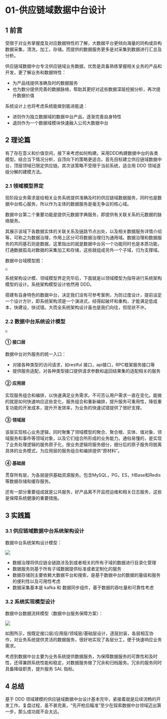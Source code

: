 # 01-供应链域数据中台设计

## 1 前言

受限于对业务掌握度及对应数据特性的了解，大数据平台更倾向海量的同构或异构数据采集，清洗，加工，存储。而提供的数据服务更多是对采集到数据进行汇总及分析。

供应链域数据中台专注供应链域业务数据，优势是具备熟练掌握相关业务的产品和开发，更了解业务和数据特性：

- 为产品线提供准确及时的数据服务
- 也为数分提供完善的数据脉络，帮助其更好对这些数据深层挖掘分析，再次提升数据价值

系统设计上也将考虑系统能做到能进能退：

- 进则作为独立数据域的数据中台产品，逐渐完善自身特性
- 退则作为一个数据域模块快速融入公司大数据中台

## 2 理论篇

有了存在意义和价值空间，接下来考虑如何构建。采用DDD构建数据中台的各类模型。结合当下情况分析，自顶向下的策略更适合。首先目标建立供应链域数据中台，顶层领域已限定供应链。其次该策略不受限于当前系统，适合用 DDD 领域逐级分解的建模方法。

### 2.1 领域模型界定

现阶段业务需求是给相关业务系统提供准确及时的供应链域数据服务，同时也是数据中台核心服务，所以作为主体的数据服务是毫无争议的核心域。

数据中台第二个重要功能是提供元数据字典服务，即提供有关联关系的元数据的脉络服务。

其展示该域下各数据实体的关联关系及链路节点出处，以及相关数据服务详情介绍等，可称之为数据治理，作用上区分可将数据治理归为通用域。数据治理和数据服务的共同基石则是数据，这里指出的就是数据中台另一个功能同时也是本质功能，打通数据孤岛对数据的采集加工和存储，这些就组成另外一个子域，归为支撑域。

数据中台域模型图：

<img src="https://javaedge.oss-cn-shanghai.aliyuncs.com/image-20240208232536015.png" style="zoom:50%;" />

系统架构设计模、领域模型界定完毕后，下面就是以领域模型为指导进行系统架构模型的设计。系统架构模型设计依然用 DDD。

搭建有自身特色的数据中台，决定我们没有可参考案例，为防过度设计，提前设定一个设计方针，即系统架构须是一个演进式，经得起破坏和重构，才能满足低成本，快建设，快试错。大而全系统架构设计虽也是我们向往，但现状不许。

### 2.2 数据中台系统设计模型



<img src="https://javaedge.oss-cn-shanghai.aliyuncs.com/image-20240208234304406.png" style="zoom:50%;" />

#### ① 接口层

数据中台对外服务的统一入口：

- 对接各种类型的访问请求，如restful 接口，api接口，RPC框架服务接口等
- 提供服务适配，对各种类型接口提供请求参数和返回结果集的适配相关的服务

#### ② 应用层

实现服务组合和编排，以快速满足业务需求。不可否认用户需求一直在变化。能做的就是如何快速响应这些变化，服务组合和重新编排，提升服务可重用性，降低重复功能的开发成本，提升开发效率，为业务的快速试错提供了很好支撑。

#### ③ 领域层

该层实现核心业务逻辑，同时聚集了领域模型的聚合、聚合根、实体、值对象、领域服务和事件等领域对象，以及它们组合所形成的业务能力。通俗易懂的，是实现了业务处理逻辑的服务原子化，按业务逻辑将服务细分，细分后的原子服务将脱离具体的业务模式，为应用层的服务组合和编排提供“原材料”。

#### ④ 基础层

贯穿所有层，为各层提供基础资源服务。包含MySQL，PG，ES，HBase和Redis等数据存储和缓存服务。

还有一部分重要组成就是公共服务，好产品离不开监控运维和相关日志服务，这些是保障系统健康的重要措施。

## 3 实践篇

### 3.1 供应链域数据中台系统架构设计

数据中台系统架构设计模型：

![](https://javaedge.oss-cn-shanghai.aliyuncs.com/image-20240209235109496.png)

- 数据治理将供应链全链路涉及到或者相关的所有子域的数据进行目录化管理
- 数据服务则基于所有子域数据提供标准或者定制化的服务
- 数据存储则主要依赖大数据平台和搜索，是基于数据中台的数据的量级和服务的便利性以及可用性考虑
- 数据采集基本是 kafka 和 数据同步组件，基于数据的吞吐量和可靠性考虑

### 3.2 系统实现模型设计

数据中台数据流转模型（数据中台服务保障方案）：

![](https://javaedge.oss-cn-shanghai.aliyuncs.com/image-20240210004930854.png)

如图所示，按既定接口层/应用层/领域层/基础层设计，逐层封装，各层相互协作，对业务系统提供灵活的数据服务，很好地实现了各层分工，便于快速响应业务需求。

考虑到数据中台主要为业务系统提供数据服务，为保障数据服务的可靠性和及时性，还得兼顾系统性能和稳定，对数据服务做了冗余和归档服务。冗余的服务同时具备降级职责，提升服务 SAL 指标。

## 4 总结

基于 DDD 领域建模的供应链域数据中台设计基本完毕，紧接着就是后续流畅的开发工作。复盘过程，虽不甚完美，“先开枪后瞄准”至少在探索数据中台领域迈出第一步，那么成功就不会太远。
